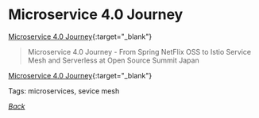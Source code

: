 # Microservice 4.0 Journey

[Microservice 4.0 Journey](../../docs/Microservice-Journey.pdf){:target="_blank"}

> Microservice 4.0 Journey - From Spring NetFlix OSS to Istio Service Mesh and Serverless at Open Source Summit Japan

[Microservice 4.0 Journey](https://www.slideshare.net/DanielOh20/microservice-40-journey-from-spring-netflix-oss-to-istio-service-mesh-and-serverless-at-open-source-summit-japan){:target="_blank"}

Tags: microservices, sevice mesh

[_Back_](../)
